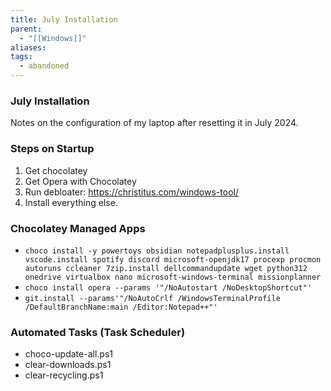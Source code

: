 ```yaml
---
title: July Installation
parent:
  - "[[Windows]]"
aliases: 
tags:
  - abandoned
---
```

### July Installation
Notes on the configuration of my laptop after resetting it in July 2024.
### Steps on Startup
1. Get chocolatey
2. Get Opera with Chocolatey
3. Run debloater: https://christitus.com/windows-tool/
4. Install everything else.
### Chocolatey Managed Apps  
- `choco install -y powertoys obsidian notepadplusplus.install vscode.install spotify discord microsoft-openjdk17 procexp procmon autoruns ccleaner 7zip.install dellcommandupdate wget python312 onedrive virtualbox nano microsoft-windows-terminal missionplanner`
- `choco install opera --params '"/NoAutostart /NoDesktopShortcut"'`
- `git.install --params'"/NoAutoCrlf /WindowsTerminalProfile /DefaultBranchName:main /Editor:Notepad++"'`
### Automated Tasks (Task Scheduler)
- choco-update-all.ps1
- clear-downloads.ps1
- clear-recycling.ps1